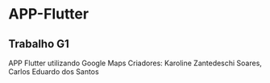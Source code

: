 # APP-Flutter
## Trabalho G1 
APP Flutter utilizando Google Maps
Criadores: Karoline Zantedeschi Soares, Carlos Eduardo dos Santos
